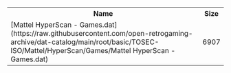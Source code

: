 <table>
<tr><th>Name</th><th>Size</th></tr>
<tr><td>[Mattel HyperScan - Games.dat](https://raw.githubusercontent.com/open-retrogaming-archive/dat-catalog/main/root/basic/TOSEC-ISO/Mattel/HyperScan/Games/Mattel HyperScan - Games.dat)</td><td>6907</td></tr>
</table>
